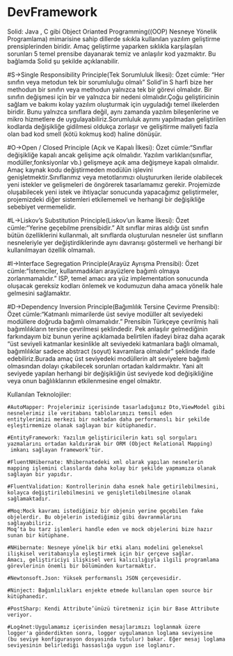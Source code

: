 # DevFramework
 Solid: Java , C gibi Object Orianted Programming((OOP) Nesneye Yönelik Programlama) mimarisine sahip
dillerde sıkıkla kullanılan yazılım geliştirme prensiplerinden biridir. Amaç geliştirme yaparken sıklıkla 
karşılaşılan sorunları 5 temel prensibe dayanarak temiz ve anlaşılır kod yazmaktır. Bu bağlamda Solid şu 
şekilde açıklanabilir.

 #S->Single Responsibility Principle(Tek Sorumluluk İlkesi):
	Özet cümle: “Her sınıfın veya metodun tek bir sorumluluğu olmalı”
	Solid'in S harfi bize her methodun bir sınıfın veya methodun yalnızca tek bir görevi olmalıdır. Bir sınıfın 
değişmesi için bir ve yalnızca bir nedeni olmalıdır.Çoğu geliştiricinin sağlam ve bakımı kolay yazılım oluşturmak için 
uyguladığı temel ilkelerden biridir. Bunu yalnızca sınıflara değil, aynı zamanda yazılım bileşenlerine ve mikro hizmetlere de 
uygulayabiliriz.Sorumluluk ayrımı yapılmadan geliştirilen kodlarda değişikliğe gidilmesi oldukça zorlaşır ve gelişitirme 
maliyeti fazla olan bad kod smell (kötü kokmuş kod) haline dönüşür.

 #O->Open / Closed Principle (Açık ve Kapalı İlkesi):
	Özet cümle:“Sınıflar değişikliğe kapalı ancak gelişime açık olmalıdır.
	Yazılım varlıkları(sınıflar, modüller,fonksiyonlar vb.) gelişmeye açık ama değişmeye kapalı olmalıdır. Amaç
kaynak kodu değiştirmeden modülün işlevini genişletmektir.Sınıflarımız veya metotlarımızı oluştururken ileride 
olabilecek yeni istekler ve gelişmeleri de öngörerek tasarlamamız gerekir. Projemizde oluşabilecek yeni istek ve ihtiyaçlar 
sonucunda yapacağımız geliştirmeler, projemizdeki diğer sistemleri etkilememeli ve herhangi bir değişikliğe sebebiyet vermemelidir.
 
 #L->Liskov’s Substitution Principle(Liskov’un İkame İlkesi):
	Özet cümle:“Yerine geçebilme prensibidir.”
	Alt sınıflar miras aldığı üst sınıfın bütün özelliklerini kullanmalı, 
alt sınıflarda oluşturulan nesneler üst sınıfların nesneleriyle yer değiştirdiklerinde aynı davranışı göstermeli ve 
herhangi bir kullanılmayan özellik olmamalı.

 #I->Interface Segregation Principle(Arayüz Ayrışma Prensibi):
	Özet cümle:“İstemciler, kullanmadıkları arayüzlere bağımlı olmaya zorlanmamalıdır.”
	ISP, temel amacı ara yüz implementation sonucunda oluşacak gereksiz kodları önlemek ve kodumuzun daha amaca yönelik 
hale gelmesini sağlamaktır.

 #D->Dependency Inversion Principle(Bağımlılık Tersine Çevirme Prensibi):
	Özet cümle:“Katmanlı mimarilerde üst seviye modüller alt seviyedeki modüllere doğruda bağımlı olmamalıdır.”
	Prensibin Türkçeye çevrilmiş hali bağımlılıkların tersine çevrilmesi şeklindedir. Pek anlaşılır gelmediğinin farkındayım 
biz bunun yerine açıklamada belirtilen ifadeyi biraz daha açarak “üst seviyeli katmanlar kesinlikle alt seviyedeki katmanlara bağlı 
olmamalı, bağımlılıklar sadece abstract (soyut) kavramlara olmalıdır” şeklinde ifade edebiliriz.Burada amaç üst seviyedeki modüllerin 
alt seviyelere bağımlı olmasından dolayı çıkabilecek sorunları ortadan kaldırmaktır. Yani alt seviyede yapılan herhangi bir değişikliğin 
üst seviyede kod değişikliğine veya onun bağlılıklarının etkilenmesine engel olmaktır.	


Kullanılan Teknolojiler:

	#AutoMapper: Projelerimiz içerisinde tasarladığımız Dto,ViewModel gibi nesnelerimiz ile veritabanı tablolarımızı temsil eden 
	entitylerimizi merkezi bir noktadan daha performanslı bir şekilde eşleştirmemize olanak sağlayan bir kütüphanedir.

	#EntityFramework: Yazılım geliştiricilerin katı sql sorguları yazmalarını ortadan kaldırarak bir ORM (Object Relational Mapping)
	 imkanı sağlayan framework’tür.

	#FluentNHibernate: Nhibernatedeki xml olarak yapılan nesnelerin mapping işlemini classlarda daha kolay bir şekilde yapmamıza olanak sağlayan bir yapıdır.

	#FluentValidation: Kontrollerinin daha esnek hale getirilebilmesini, kolayca değiştirilebilmesini ve genişletilebilmesine olanak sağlamaktadır.

	#Moq:Mock kavramı istediğimiz bir objenin yerine geçebilen fake objelerdir. Bu objelerin istediğimiz gibi davranmalarını sağlayabiliriz. 
	Moq’ta bu tarz işlemleri handle eden ve mock objelerini bize hazır sunan bir kütüphane.

	#NHibernate: Nesneye yönelik bir etki alanı modelini geleneksel ilişkisel veritabanıyla eşleştirmek için bir çerçeve sağlar. 
	Amacı, geliştiriciyi ilişkisel veri kalıcılığıyla ilgili programlama görevlerinin önemli bir bölümünden kurtarmaktır. 

	#Newtonsoft.Json: Yüksek performanslı JSON çerçevesidir.

	#Ninject: Bağımlılıkları enjekte etmede kullanılan open source bir kütüphanedir.

	#PostSharp: Kendi Attribute’ünüzü türetmeniz için bir Base Attribute veriyor.
 
	#Log4net:Uygulamamız içerisinden mesajlarımızı loglanmak üzere logger'a gönderdikten sonra, logger uygulamanın loglama seviyesine 
	(bu seviye konfigurasyon dosyasında tutulur) bakar. Eğer mesaj loglama seviyesinin belirlediği hassaslığa uygun ise loglanır.
	
